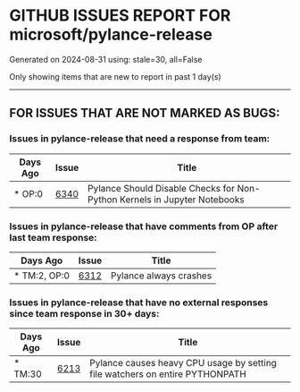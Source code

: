 
# GITHUB ISSUES REPORT FOR microsoft/pylance-release


Generated on 2024-08-31 using: stale=30, all=False


Only showing items that are new to report in past 1 day(s)


---

## FOR ISSUES THAT ARE NOT MARKED AS BUGS:


### Issues in pylance-release that need a response from team:

| Days Ago | Issue | Title |
| --- | --- | --- |
 | \* OP:0  |[6340](https://github.com/microsoft/pylance-release/issues/6340 "Pylance Should Disable Checks for Non-Python Kernels in Jupyter Notebooks")  |Pylance Should Disable Checks for Non-Python Kernels in Jupyter Notebooks |

### Issues in pylance-release that have comments from OP after last team response:

| Days Ago | Issue | Title |
| --- | --- | --- |
 | \* TM:2, OP:0  |[6312](https://github.com/microsoft/pylance-release/issues/6312 "Pylance always crashes")  |Pylance always crashes |

### Issues in pylance-release that have no external responses since team response in 30+ days:

| Days Ago | Issue | Title |
| --- | --- | --- |
 | \* TM:30  |[6213](https://github.com/microsoft/pylance-release/issues/6213 "Pylance causes heavy CPU usage by setting file watchers on entire PYTHONPATH")  |Pylance causes heavy CPU usage by setting file watchers on entire PYTHONPATH |




















